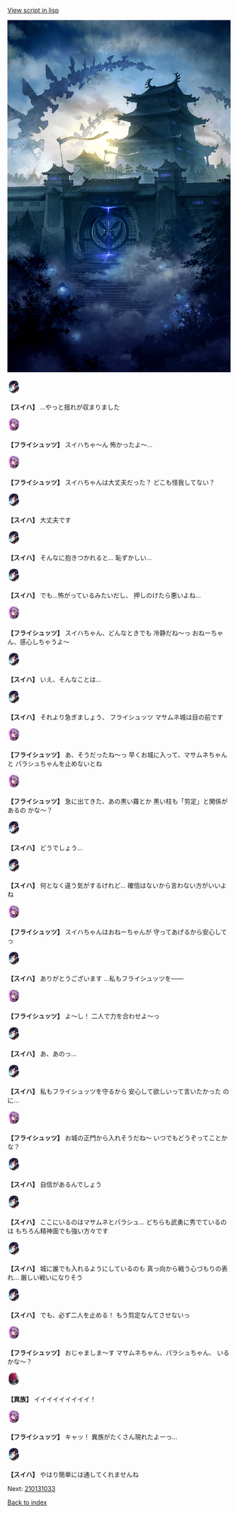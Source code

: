 [View script in lisp](../scripts/210131031.txt)

![masamune_castle.png](../images/backgrounds/masamune_castle.png)

<img src="../images/units/5401721.png" alt="5401721.png" height="34"/>

**【スイハ】**
…やっと揺れが収まりました

<img src="../images/units/5502721.png" alt="5502721.png" height="34"/>

**【フライシュッツ】**
スイハちゃ～ん
怖かったよ～…

<img src="../images/units/5502721.png" alt="5502721.png" height="34"/>

**【フライシュッツ】**
スイハちゃんは大丈夫だった？
どこも怪我してない？

<img src="../images/units/5401721.png" alt="5401721.png" height="34"/>

**【スイハ】**
大丈夫です

<img src="../images/units/5401721.png" alt="5401721.png" height="34"/>

**【スイハ】**
そんなに抱きつかれると…
恥ずかしい…

<img src="../images/units/5401721.png" alt="5401721.png" height="34"/>

**【スイハ】**
でも…怖がっているみたいだし、
押しのけたら悪いよね…

<img src="../images/units/5502721.png" alt="5502721.png" height="34"/>

**【フライシュッツ】**
スイハちゃん、どんなときでも
冷静だね～っ
おねーちゃん、感心しちゃうよ～

<img src="../images/units/5401721.png" alt="5401721.png" height="34"/>

**【スイハ】**
いえ、そんなことは…

<img src="../images/units/5401721.png" alt="5401721.png" height="34"/>

**【スイハ】**
それより急ぎましょう、
フライシュッツ
マサムネ城は目の前です

<img src="../images/units/5502721.png" alt="5502721.png" height="34"/>

**【フライシュッツ】**
あ、そうだったね～っ
早くお城に入って、マサムネちゃんと
パラシュちゃんを止めないとね

<img src="../images/units/5502721.png" alt="5502721.png" height="34"/>

**【フライシュッツ】**
急に出てきた、あの黒い霧とか
黒い柱も「剪定」と関係があるの
かな～？

<img src="../images/units/5401721.png" alt="5401721.png" height="34"/>

**【スイハ】**
どうでしょう…

<img src="../images/units/5401721.png" alt="5401721.png" height="34"/>

**【スイハ】**
何となく違う気がするけれど…
確信はないから言わない方がいいよね

<img src="../images/units/5502721.png" alt="5502721.png" height="34"/>

**【フライシュッツ】**
スイハちゃんはおねーちゃんが
守ってあげるから安心してっ

<img src="../images/units/5401721.png" alt="5401721.png" height="34"/>

**【スイハ】**
ありがとうございます
…私もフライシュッツを――

<img src="../images/units/5502721.png" alt="5502721.png" height="34"/>

**【フライシュッツ】**
よ～し！
二人で力を合わせよ～っ

<img src="../images/units/5401721.png" alt="5401721.png" height="34"/>

**【スイハ】**
あ、あのっ…

<img src="../images/units/5401721.png" alt="5401721.png" height="34"/>

**【スイハ】**
私もフライシュッツを守るから
安心して欲しいって言いたかった
のに…

<img src="../images/units/5502721.png" alt="5502721.png" height="34"/>

**【フライシュッツ】**
お城の正門から入れそうだね～
いつでもどうぞってことかな？

<img src="../images/units/5401721.png" alt="5401721.png" height="34"/>

**【スイハ】**
自信があるんでしょう

<img src="../images/units/5401721.png" alt="5401721.png" height="34"/>

**【スイハ】**
ここにいるのはマサムネとパラシュ…
どちらも武勇に秀でているのは
もちろん精神面でも強い方々です

<img src="../images/units/5401721.png" alt="5401721.png" height="34"/>

**【スイハ】**
城に誰でも入れるようにしているのも
真っ向から戦う心づもりの表れ…
厳しい戦いになりそう

<img src="../images/units/5401721.png" alt="5401721.png" height="34"/>

**【スイハ】**
でも、必ず二人を止める！
もう剪定なんてさせないっ

<img src="../images/units/5502721.png" alt="5502721.png" height="34"/>

**【フライシュッツ】**
おじゃましま～す
マサムネちゃん、パラシュちゃん、
いるかな～？

<img src="../images/units/5809801.png" alt="5809801.png" height="34"/>

**【異族】**
イイイイイイイイイ！

<img src="../images/units/5502721.png" alt="5502721.png" height="34"/>

**【フライシュッツ】**
キャッ！
異族がたくさん現れたよーっ…

<img src="../images/units/5401721.png" alt="5401721.png" height="34"/>

**【スイハ】**
やはり簡単には通してくれませんね

Next: [210131033](210131033.md)

[Back to index](index.md)
